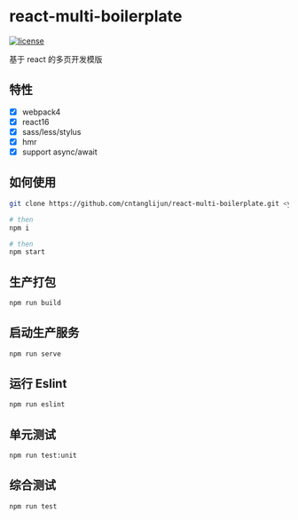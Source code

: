 # react-multi-boilerplate

[![license](https://img.shields.io/github/license/cntanglijun/react-multi-boilerplate.svg?style=for-the-badge)](https://github.com/cntanglijun/react-multi-boilerplate/blob/master/LICENSE)

基于 react 的多页开发模版

## 特性

- [x] webpack4
- [x] react16
- [x] sass/less/stylus
- [x] hmr
- [x] support async/await

## 如何使用

```bash
git clone https://github.com/cntanglijun/react-multi-boilerplate.git <your-project-name>

# then
npm i

# then
npm start
```

## 生产打包

```txt
npm run build
```

## 启动生产服务

```txt
npm run serve
```

## 运行 Eslint

```txt
npm run eslint
```

## 单元测试

```txt
npm run test:unit
```

## 综合测试

```txt
npm run test
```

